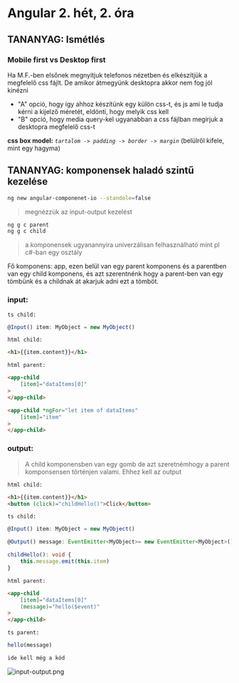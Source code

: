 # Angular 2. hét, 2. óra
 
## TANANYAG: Ismétlés

### Mobile first vs Desktop first
Ha M.F.-ben elsőnek megnyitjuk telefonos nézetben és elkészítjük a megfelelő css fájlt. De amikor átmegyünk desktopra akkor nem fog jól kinézni
- "A" opció, hogy így ahhoz készítünk egy külön css-t, és js ami le tudja kérni a kijelző méretét, eldönti, hogy melyik css kell
- "B" opció, hogy media query-kel ugyanabban a css fájlban megírjuk a desktopra megfelelő css-t

**css box model:** *`tartalom -> padding -> border -> margin`* (belülről kifele, mint egy hagyma)
 

## TANANYAG: komponensek haladó szintű kezelése

```bash
ng new angular-componenet-io --standole=false
```

> megnézzük az input-output kezelést

```bash
ng g c parent
ng g c child
```

> a komponensek ugyanannyira univerzálisan felhasználható mint pl c#-ban egy osztály

Fő komponens: app, ezen belül van egy parent komponens és a parentben van egy child komponens, és azt szerentnénk hogy a parent-ben van egy tömbünk és a childnak át akarjuk adni ezt a tömböt.

### input:

`ts child:`
```ts child
@Input() item: MyObject = new MyObject()
```

`html child:`
```html child
<h1>{{item.content}}</h1>
```

`html parent:`
```html parent
<app-child
    [item]="dataItems[0]"
>
</app-child>

<app-child *ngFor="let item of dataItems"
    [item]="item"
>
</app-child>
```

 ### output:
> A child komponensben van egy gomb de azt szeretnémhogy a parent komponsensen történjen valami. Ehhez kell az output

`html child:`
```html child
<h1>{{item.content}}</h1>
<button (click)="childHello()">Click</button>
```

`ts child:`
```ts child
@Input() item: MyObject = new MyObject()

@Output() message: EventEmitter<MyObject>= new EventEmitter<MyObject>()

childHello(): void {
    this.message.emit(this.item)
}
```

`html parent:`
```html parent
<app-child
    [item]="dataItems[0]"
    (message)="hello($event)"
>
</app-child>
```

`ts parent:`
```ts parent
hello(message)

ide kell még a kód
```

![input-output.png](//kepek/input-output.jpg)


